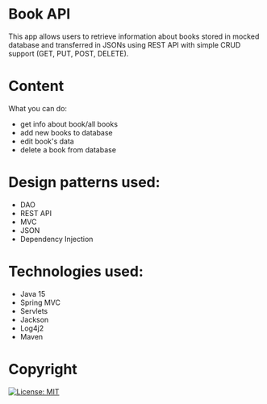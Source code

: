 # Book API
This app allows users to retrieve information about books stored in mocked database and transferred in JSONs using REST API with simple CRUD support (GET, PUT, POST, DELETE).

# Content
What you can do:
- get info about book/all books
- add new books to database
- edit book's data
- delete a book from database

# Design patterns used:
- DAO
- REST API
- MVC
- JSON
- Dependency Injection

# Technologies used: 
- Java 15
- Spring MVC
- Servlets
- Jackson
- Log4j2
- Maven

# Copyright
[![License: MIT](https://img.shields.io/badge/License-MIT-yellow.svg)](https://opensource.org/licenses/MIT)
